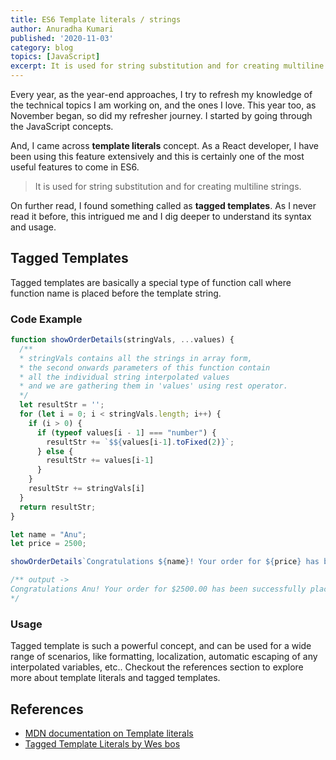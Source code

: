```yaml
---
title: ES6 Template literals / strings
author: Anuradha Kumari
published: '2020-11-03'
category: blog
topics: [JavaScript]
excerpt: It is used for string substitution and for creating multiline strings
---
```


Every year, as the year-end approaches, I try to refresh my knowledge of the technical topics I am working on, and the ones I love. This year too, as November began, so did my refresher journey. I started by going through the JavaScript concepts.

And, I came across **template literals** concept. As a React developer, I have been using this feature extensively and this is certainly one of the most useful features to come in ES6.

> It is used for string substitution and for creating multiline strings.

On further read, I found something called as **tagged templates**. As I never read it before, this intrigued me and I dig deeper to understand its syntax and usage.

## Tagged Templates

Tagged templates are basically a special type of function call where function name is placed before the template string.

### Code Example

``` javascript
function showOrderDetails(stringVals, ...values) {
  /**
  * stringVals contains all the strings in array form,
  * the second onwards parameters of this function contain
  * all the individual string interpolated values
  * and we are gathering them in 'values' using rest operator.
  */
  let resultStr = '';
  for (let i = 0; i < stringVals.length; i++) {
    if (i > 0) {
      if (typeof values[i - 1] === "number") {
        resultStr += `$${values[i-1].toFixed(2)}`;
      } else {
        resultStr += values[i-1]
      }
    }
    resultStr += stringVals[i]
  }
  return resultStr;
}

let name = "Anu";
let price = 2500;

showOrderDetails`Congratulations ${name}! Your order for ${price} has been successfully placed`

/** output ->
Congratulations Anu! Your order for $2500.00 has been successfully placed
*/
```

### Usage

Tagged template is such a powerful concept, and can be used for a wide range of scenarios, like formatting, localization, automatic escaping of any interpolated variables, etc.. Checkout the references section to explore more about template literals and tagged templates.

## References

- [MDN documentation on Template literals](https://developer.mozilla.org/en-US/docs/Web/JavaScript/Reference/Template_literals)
- [Tagged Template Literals by Wes bos](https://wesbos.com/tagged-template-literals)
